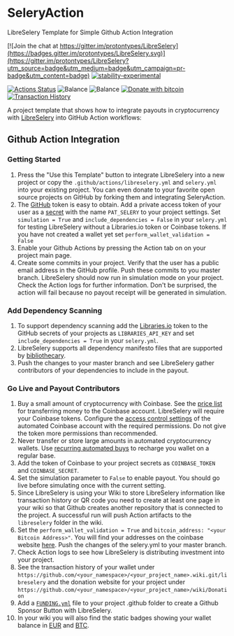 # SeleryAction
LibreSelery Template for Simple Github Action Integration

[![Join the chat at https://gitter.im/protontypes/LibreSelery](https://badges.gitter.im/protontypes/LibreSelery.svg)](https://gitter.im/protontypes/LibreSelery?utm_source=badge&utm_medium=badge&utm_campaign=pr-badge&utm_content=badge)
[![stability-experimental](https://img.shields.io/badge/stability-experimental-orange.svg)](https://github.com/emersion/stability-badges#experimental)

[![Actions Status](https://github.com/protontypes/seleryaction/workflows/seleryaction/badge.svg)](https://github.com/protontypes/seleryaction/actions) 
![Balance](https://img.shields.io/endpoint?url=https://raw.githubusercontent.com/wiki/protontypes/seleryexample/libreselery/balance_badge.json&style=flat&logo=bitcoin)  ![Balance](https://img.shields.io/endpoint?url=https://raw.githubusercontent.com/wiki/protontypes/seleryexample/libreselery/native_balance_badge.json&style=flat&logo=bitcoin)
[![Donate with bitcoin](https://badgen.net/badge/Donate/3PVdiyLPR7MgaeFRJLW9mfuESZS2aAPX9w/orange?icon=bitcoin)](https://raw.githubusercontent.com/wiki/protontypes/libreselery/seleryaction/wallet_qrcode.png)  
[![Transaction History](https://badgen.net/badge/icon/Transaction%20History?icon=bitcoin&label)](https://github.com/protontypes/seleryaction/wiki/Transaction-History)

A project template that shows how to integrate payouts in cryptocurrency with [LibreSelery](https://github.com/protontypes/libreselery) into GitHub Action workflows: 
## Github Action Integration

### Getting Started
1. Press the "Use this Template" button to integrate LibreSelery into a new project or copy the `.github/actions/libreselery.yml` and `selery.yml` into your existing project. You can even donate to your favorite open source projects on GitHub by forking them and integrating SeleryAction.
2. The [GitHub](https://github.com/settings/tokens) token is easy to obtain. Add a private access token of your user as a [secret](https://help.github.com/en/actions/configuring-and-managing-workflows/creating-and-storing-encrypted-secrets) with the name `PAT_SELERY` to your project settings. Set `simulation = True` and `include_dependencies = False` in your `selery.yml` for testing LibreSelery without a Libraries.io token or Coinbase tokens. If you have not created a wallet yet set `perform_wallet_validation = False`
3. Enable your Github Actions by pressing the Action tab on on your project main page.
4. Create some commits in your project. Verify that the user has a public email address in the GitHub profile. Push these commits to you master branch. LibreSelery should now run in simulation mode on your project. Check the Action logs for further information. Don't be surprised, the action will fail because no payout receipt will be generated in simulation. 

### Add Dependency Scanning
1. To support dependency scanning add the [Libraries.io](https://libraries.io/api) token to the GitHub secrets of your projects as `LIBRARIES_API_KEY` and set `include_dependencies = True` in your `selery.yml`. 
2. LibreSelery supports all dependency manifesto files that are supported by [bibliothecary](https://github.com/librariesio/bibliothecary).
3. Push the changes to your master branch and see LibreSelery gather contributors of your dependencies to include in the payout. 

### Go Live and Payout Contributors
1. Buy a small amount of cryptocurrency with Coinbase. See the [price list](https://help.coinbase.com/en/coinbase/trading-and-funding/pricing-and-fees/fees.html) for transferring money to the Coinbase account. LibreSelery will require your Coinbase tokens. Configure the [access control settings](https://github.com/protontypes/libreselery/wiki/Coinbase-Settings) of the automated Coinbase account with the required permissions. Do not give the token more permissions than recommended. 
2. Never transfer or store large amounts in automated cryptocurrency wallets. Use [recurring automated buys](https://blog.coinbase.com/easier-recurring-buys-and-sells-on-coinbase-9a3cd7ea934e) to recharge you wallet on a regular base. 
3. Add the token of Coinbase to your project secrets as `COINBASE_TOKEN` and `COINBASE_SECRET`.
4. Set the simulation parameter to `False` to enable payout. You should go live before simulating once with the current setting.
5. Since LibreSelery is using your Wiki to store LibreSelery information like transaction history or QR code you need to create at least one page in your wiki so that Github creates another repository that is connected to the project. A successful run will push Action artifacts to the `libreselery` folder in the wiki.
6. Set the `perform_wallet_validation = True` and `bitcoin_address: "<your Bitcoin Address>"`. You will find your addresses on the coinbase website [here](https://www.coinbase.com/settings/crypto-addresses). Push the changes of the selery.yml to your master branch.
7. Check Action logs to see how LibreSelery is distributing investment into your project. 
8. See the transaction history of your wallet under `https://github.com/<your_namespace>/<your_project_name>.wiki.git/libreselery` and the donation website for your project under `https://github.com/<your_namespace>/<your_project_name>/wiki/Donation`
9. Add a [`FUNDING.yml`](https://github.com/protontypes/seleryaction/blob/master/.github/FUNDING.yml) file to your project .github folder to create a Github Sponsor Button with LibreSelery. 
10. In your wiki you will also find the static badges showing your wallet balance in [EUR](https://raw.githubusercontent.com/wiki/protontypes/libreselery/openselery/balance_badge.json&style=flat&logo=bitcoin) and [BTC](https://raw.githubusercontent.com/wiki/protontypes/libreselery/openselery/native_balance_badge.json&style=flat&logo=bitcoin). 
